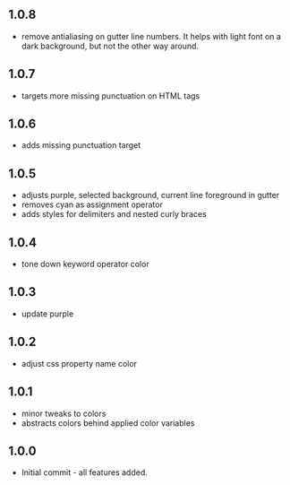 ## 1.0.8

* remove antialiasing on gutter line numbers. It helps with light font on a dark background, but not the other way around.

## 1.0.7

* targets more missing punctuation on HTML tags

## 1.0.6

* adds missing punctuation target

## 1.0.5

* adjusts purple, selected background, current line foreground in gutter
* removes cyan as assignment operator
* adds styles for delimiters and nested curly braces

## 1.0.4

* tone down keyword operator color

## 1.0.3

* update purple

## 1.0.2

* adjust css property name color

## 1.0.1

* minor tweaks to colors
* abstracts colors behind applied color variables

## 1.0.0

* Initial commit - all features added.

